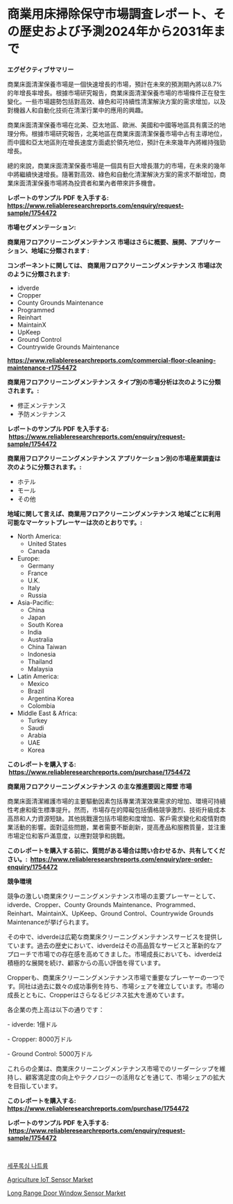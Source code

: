 <p><h1>商業用床掃除保守市場調査レポート、その歴史および予測2024年から2031年まで</h1></p><p><strong>エグゼクティブサマリー</strong></p>
<p><p>商業床面清潔保養市場是一個快速增長的市場，預計在未來的預測期內將以8.7%的年增長率增長。根據市場研究報告，商業床面清潔保養市場的市場條件正在發生變化。一些市場趨勢包括對高效、綠色和可持續性清潔解決方案的需求增加，以及對機器人和自動化技術在清潔行業中的應用的興趣。</p><p>商業床面清潔保養市場在北美、亞太地區、歐洲、美國和中國等地區具有廣泛的地理分佈。根據市場研究報告，北美地區在商業床面清潔保養市場中占有主導地位，而中國和亞太地區則在增長速度方面處於領先地位，預計在未來幾年內將維持強勁增長。</p><p>總的來說，商業床面清潔保養市場是一個具有巨大增長潛力的市場，在未來的幾年中將繼續快速增長。隨著對高效、綠色和自動化清潔解決方案的需求不斷增加，商業床面清潔保養市場將為投資者和業內者帶來許多機會。</p></p>
<p><strong>レポートのサンプル PDF を入手する: <a href="https://www.reliableresearchreports.com/enquiry/request-sample/1754472">https://www.reliableresearchreports.com/enquiry/request-sample/1754472</a></strong></p>
<p><strong>市場セグメンテーション:</strong></p>
<p><strong> 商業用フロアクリーニングメンテナンス 市場はさらに概要、展開、アプリケーション、地域に分類されます :</strong></p>
<p><strong>コンポーネントに関しては、 商業用フロアクリーニングメンテナンス 市場は次のように分類されます: &nbsp;</strong></p>
<p><ul><li>idverde</li><li>Cropper</li><li>County Grounds Maintenance</li><li>Programmed</li><li>Reinhart</li><li>MaintainX</li><li>UpKeep</li><li>Ground Control</li><li>Countrywide Grounds Maintenance</li></ul></p>
<p><strong><a href="https://www.reliableresearchreports.com/commercial-floor-cleaning-maintenance-r1754472">https://www.reliableresearchreports.com/commercial-floor-cleaning-maintenance-r1754472</a></strong></p>
<p><strong> 商業用フロアクリーニングメンテナンス タイプ別の市場分析は次のように分類されます。:</strong></p>
<p><ul><li>修正メンテナンス</li><li>予防メンテナンス</li></ul></p>
<p><strong>レポートのサンプル PDF を入手する: &nbsp;<a href="https://www.reliableresearchreports.com/enquiry/request-sample/1754472">https://www.reliableresearchreports.com/enquiry/request-sample/1754472</a></strong></p>
<p><strong> 商業用フロアクリーニングメンテナンス アプリケーション別の市場産業調査は次のように分類されます。:</strong></p>
<p><ul><li>ホテル</li><li>モール</li><li>その他</li></ul></p>
<p><strong>地域に関して言えば、商業用フロアクリーニングメンテナンス 地域ごとに利用可能なマーケットプレーヤーは次のとおりです。:</strong></p>
<p><ul>
    <li>
        North America:
        <ul>
            <li>United States</li>
            <li>Canada</li>
        </ul>
    </li>
    <li>
        Europe:
        <ul>
            <li>Germany</li>
            <li>France</li>
            <li>U.K.</li>
            <li>Italy</li>
            <li>Russia</li>
        </ul>
    </li>
    <li>
        Asia-Pacific:
        <ul>
            <li>China</li>
            <li>Japan</li>
            <li>South Korea</li>
            <li>India</li>
            <li>Australia</li>
            <li>China Taiwan</li>
            <li>Indonesia</li>
            <li>Thailand</li>
            <li>Malaysia</li>
        </ul>
    </li>
    <li>
        Latin America:
        <ul>
            <li>Mexico</li>
            <li>Brazil</li>
            <li>Argentina Korea</li>
            <li>Colombia</li>
        </ul>
    </li>
    <li>
        Middle East & Africa:
        <ul>
            <li>Turkey</li>
            <li>Saudi</li>
            <li>Arabia</li>
            <li>UAE</li>
            <li>Korea</li>
        </ul>
    </li>
    </ul></p>
<p><strong>このレポートを購入する: &nbsp;<a href="https://www.reliableresearchreports.com/purchase/1754472">https://www.reliableresearchreports.com/purchase/1754472</a></strong></p>
<p><strong>商業用フロアクリーニングメンテナンス の主な推進要因と障壁 市場</strong></p>
<p><p>商業床面清潔維護市場的主要驅動因素包括專業清潔效果需求的增加、環境可持續性考慮和衛生標準提升。然而，市場存在的障礙包括價格競爭激烈、技術升級成本高昂和人力資源短缺。其他挑戰還包括市場飽和度增加、客戶需求變化和疫情對商業活動的影響。面對這些問題，業者需要不斷創新，提高產品和服務質量，並注重市場定位和客戶滿意度，以應對競爭和挑戰。</p></p>
<p><strong>このレポートを購入する前に、質問がある場合は問い合わせるか、共有してください。:&nbsp; <a href="https://www.reliableresearchreports.com/enquiry/pre-order-enquiry/1754472">https://www.reliableresearchreports.com/enquiry/pre-order-enquiry/1754472</a></strong></p>
<p><strong>競争環境</strong></p>
<p><p>競争の激しい商業床クリーニングメンテナンス市場の主要プレーヤーとして、idverde、Cropper、County Grounds Maintenance、Programmed、Reinhart、MaintainX、UpKeep、Ground Control、Countrywide Grounds Maintenanceが挙げられます。</p><p>その中で、idverdeは広範な商業床クリーニングメンテナンスサービスを提供しています。過去の歴史において、idverdeはその高品質なサービスと革新的なアプローチで市場での存在感を高めてきました。市場成長においても、idverdeは積極的な展開を続け、顧客からの高い評価を得ています。</p><p>Cropperも、商業床クリーニングメンテナンス市場で重要なプレーヤーの一つです。同社は過去に数々の成功事例を持ち、市場シェアを確立しています。市場の成長とともに、Cropperはさらなるビジネス拡大を進めています。</p><p>各企業の売上高は以下の通りです：</p><p>- idverde: 1億ドル</p><p>- Cropper: 8000万ドル</p><p>- Ground Control: 5000万ドル</p><p>これらの企業は、商業床クリーニングメンテナンス市場でのリーダーシップを維持し、顧客満足度の向上やテクノロジーの活用などを通じて、市場シェアの拡大を目指しています。</p></p>
<p><strong>このレポートを購入する: &nbsp; <a href="https://www.reliableresearchreports.com/purchase/1754472">https://www.reliableresearchreports.com/purchase/1754472</a></strong></p>
<p><strong>レポートのサンプル PDF を入手する: &nbsp;<a href="https://www.reliableresearchreports.com/enquiry/request-sample/1754472">https://www.reliableresearchreports.com/enquiry/request-sample/1754472</a></strong><strong></strong></p>
<p>&nbsp;</p>
<p><p><a href="https://github.com/lkwggful07722/Market-Research-Report-List-1/blob/main/487504423138.md">세푸록심 나트륨</a></p><p><a href="https://flame-sidecar-702.notion.site/Agriculture-IoT-Sensor-Market-Size-and-Market-Trends-Complete-Industry-Overview-2024-to-2031-5b475b44d2b94fd488b2ba12ac9aec89">Agriculture IoT Sensor Market</a></p><p><a href="https://full-wildebeest-80b.notion.site/Long-Range-Door-Window-Sensor-Market-Share-Evolution-and-Market-Growth-Trends-2024-2031-c3c34cadc5d0409aaf8eb86abecf78c2">Long Range Door Window Sensor Market</a></p></p>